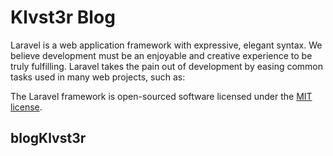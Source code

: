 # Klvst3r Blog

Laravel is a web application framework with expressive, elegant syntax. We believe development must be an enjoyable and creative experience to be truly fulfilling. Laravel takes the pain out of development by easing common tasks used in many web projects, such as:

The Laravel framework is open-sourced software licensed under the [MIT license](https://opensource.org/licenses/MIT).
## blogKlvst3r
